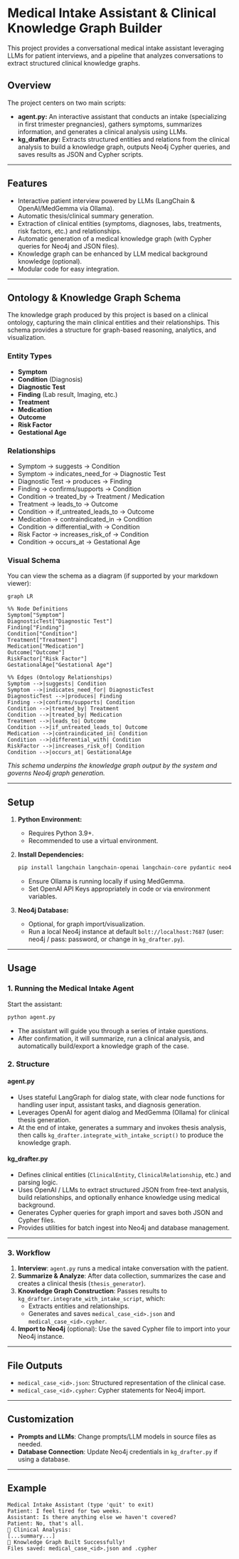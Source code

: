 # Medical Intake Assistant & Clinical Knowledge Graph Builder

This project provides a conversational medical intake assistant leveraging LLMs for patient interviews, and a pipeline that analyzes conversations to extract structured clinical knowledge graphs.

## Overview

The project centers on two main scripts:

- **agent.py:** An interactive assistant that conducts an intake (specializing in first trimester pregnancies), gathers symptoms, summarizes information, and generates a clinical analysis using LLMs.
- **kg_drafter.py:** Extracts structured entities and relations from the clinical analysis to build a knowledge graph, outputs Neo4j Cypher queries, and saves results as JSON and Cypher scripts.

---

## Features

- Interactive patient interview powered by LLMs (LangChain & OpenAI/MedGemma via Ollama).
- Automatic thesis/clinical summary generation.
- Extraction of clinical entities (symptoms, diagnoses, labs, treatments, risk factors, etc.) and relationships.
- Automatic generation of a medical knowledge graph (with Cypher queries for Neo4j and JSON files).
- Knowledge graph can be enhanced by LLM medical background knowledge (optional).
- Modular code for easy integration.

---

## Ontology & Knowledge Graph Schema

The knowledge graph produced by this project is based on a clinical ontology, capturing the main clinical entities and their relationships. This schema provides a structure for graph-based reasoning, analytics, and visualization.

### Entity Types

- **Symptom**
- **Condition** (Diagnosis)
- **Diagnostic Test**
- **Finding** (Lab result, Imaging, etc.)
- **Treatment**
- **Medication**
- **Outcome**
- **Risk Factor**
- **Gestational Age**

### Relationships

- Symptom → suggests → Condition
- Symptom → indicates_need_for → Diagnostic Test
- Diagnostic Test → produces → Finding
- Finding → confirms/supports → Condition
- Condition → treated_by → Treatment / Medication
- Treatment → leads_to → Outcome
- Condition → if_untreated_leads_to → Outcome
- Medication → contraindicated_in → Condition
- Condition → differential_with → Condition
- Risk Factor → increases_risk_of → Condition
- Condition → occurs_at → Gestational Age

### Visual Schema

You can view the schema as a diagram (if supported by your markdown viewer):

```mermaid
graph LR

%% Node Definitions
Symptom["Symptom"]
DiagnosticTest["Diagnostic Test"]
Finding["Finding"]
Condition["Condition"]
Treatment["Treatment"]
Medication["Medication"]
Outcome["Outcome"]
RiskFactor["Risk Factor"]
GestationalAge["Gestational Age"]

%% Edges (Ontology Relationships)
Symptom -->|suggests| Condition
Symptom -->|indicates_need_for| DiagnosticTest
DiagnosticTest -->|produces| Finding
Finding -->|confirms/supports| Condition
Condition -->|treated_by| Treatment
Condition -->|treated_by| Medication
Treatment -->|leads_to| Outcome
Condition -->|if_untreated_leads_to| Outcome
Medication -->|contraindicated_in| Condition
Condition -->|differential_with| Condition
RiskFactor -->|increases_risk_of| Condition
Condition -->|occurs_at| GestationalAge
```

_This schema underpins the knowledge graph output by the system and governs Neo4j graph generation._

---

## Setup

1. **Python Environment:**
   - Requires Python 3.9+.
   - Recommended to use a virtual environment.
2. **Install Dependencies:**
   ```bash
   pip install langchain langchain-openai langchain-core pydantic neo4j ollama
   ```
   - Ensure Ollama is running locally if using MedGemma.
   - Set OpenAI API Keys appropriately in code or via environment variables.

3. **Neo4j Database:**
   - Optional, for graph import/visualization.
   - Run a local Neo4j instance at default `bolt://localhost:7687` (user: neo4j / pass: password, or change in `kg_drafter.py`).

---

## Usage

### 1. Running the Medical Intake Agent

Start the assistant:

```bash
python agent.py
```

- The assistant will guide you through a series of intake questions.
- After confirmation, it will summarize, run a clinical analysis, and automatically build/export a knowledge graph of the case.

### 2. Structure

#### **agent.py**

- Uses stateful LangGraph for dialog state, with clear node functions for handling user input, assistant tasks, and diagnosis generation.
- Leverages OpenAI for agent dialog and MedGemma (Ollama) for clinical thesis generation.
- At the end of intake, generates a summary and invokes thesis analysis, then calls `kg_drafter.integrate_with_intake_script()` to produce the knowledge graph.

#### **kg_drafter.py**

- Defines clinical entities (`ClinicalEntity`, `ClinicalRelationship`, etc.) and parsing logic.
- Uses OpenAI / LLMs to extract structured JSON from free-text analysis, build relationships, and optionally enhance knowledge using medical background.
- Generates Cypher queries for graph import and saves both JSON and Cypher files.
- Provides utilities for batch ingest into Neo4j and database management.

---

### 3. Workflow

1. **Interview**: `agent.py` runs a medical intake conversation with the patient.
2. **Summarize & Analyze**: After data collection, summarizes the case and creates a clinical thesis (`thesis_generator`).
3. **Knowledge Graph Construction**: Passes results to `kg_drafter.integrate_with_intake_script`, which:
   - Extracts entities and relationships.
   - Generates and saves `medical_case_<id>.json` and `medical_case_<id>.cypher`.
4. **Import to Neo4j** (optional): Use the saved Cypher file to import into your Neo4j instance.

---

## File Outputs

- `medical_case_<id>.json`: Structured representation of the clinical case.
- `medical_case_<id>.cypher`: Cypher statements for Neo4j import.

---

## Customization

- **Prompts and LLMs**: Change prompts/LLM models in source files as needed.
- **Database Connection**: Update Neo4j credentials in `kg_drafter.py` if using a database.

---

## Example

```
Medical Intake Assistant (type 'quit' to exit)
Patient: I feel tired for two weeks.
Assistant: Is there anything else we haven't covered?
Patient: No, that's all.
🧾 Clinical Analysis:
[...summary...]
🔬 Knowledge Graph Built Successfully!
Files saved: medical_case_<id>.json and .cypher
```

